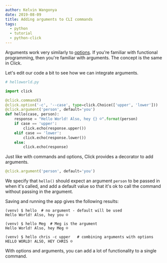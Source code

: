 ```yaml
---
author: Kelvin Wangonya
date: 2019-08-09
title: Adding arguments to CLI commands
tags:
  - python
  - tutorial
  - python-click
---
```


Arguments work very similarly to
[options](https://wangonya.com/blog/click-commands-options/). If you're
familiar with functional programming, then you're familiar with
arguments. The concept is the same in Click.

Let's edit our code a bit to see how we can integrate arguments.

```python
# helloworld.py

import click

@click.command()
@click.option('-c', '--case', type=click.Choice(['upper', 'lower']))
@click.argument('person', default='you')
def hello(case, person):
    response = "Hello World! Also, hey {} ☺️".format(person)
    if case == 'upper':
        click.echo(response.upper())
    elif case == 'lower':
        click.echo(response.lower())
    else:
        click.echo(response)
```

Just like with commands and options, Click provides a decorator to add
arguments.

```python
@click.argument('person', default='you')
```

We specify that `hello()` should expect an argument
`person` to be passed in when it's called, and add a default
value so that it's ok to call the command without passing in the
argument.

Saving and running the app gives the following results:

```shell
(venv) $ hello  # no argument - default will be used
Hello World! Also, hey you ☺️

(venv) $ hello Meg  # Meg is the argument
Hello World! Also, hey Meg ☺️

(venv) $ hello chris -c upper   # combining arguments with options
HELLO WORLD! ALSO, HEY CHRIS ☺️
```

With options and arguments, you can add a lot of functionality to a
single command.
